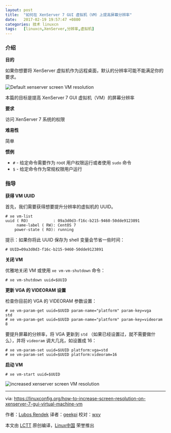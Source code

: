 ```yaml
---
layout: post
title:	"如何在 XenServer 7 GUI 虚拟机（VM）上提高屏幕分辨率"
date:	2017-02-19 19:57:47 +0800 
categories:	技术 linuxcn 
tags:	[linuxcn,XenServer,分辨率,虚拟机]
---
```



### 介绍


**目的**


如果你想要将 XenServer 虚拟机作为远程桌面，默认的分辨率可能不能满足你的要求。


![Default xenserver screen VM resolution](/Asserts/Images//attachment/album/201702/19/195751dv6j6n3g37g7vjj6.png)


本篇的目标是提高 XenServer 7 GUI 虚拟机（VM）的屏幕分辨率


**要求**


访问 XenServer 7 系统的权限


**难易性**


简单


**惯例**


* `#` - 给定命令需要作为 root 用户权限运行或者使用 `sudo` 命令
* `$` - 给定命令作为常规权限用户运行


### 指导


**获得 VM UUID**


首先，我们需要获得想要提升分辨率的虚拟机的 UUID。



```
# xe vm-list 
uuid ( RO)           : 09a3d0d3-f16c-b215-9460-50dde9123891
     name-label ( RW): CentOS 7
    power-state ( RO): running

```

提示：如果你将此 UUID 保存为 shell 变量会节省一些时间：



```
# UUID=09a3d0d3-f16c-b215-9460-50dde9123891

```

**关闭 VM**


优雅地关闭 VM 或使用 `xe vm-vm-shutdown` 命令：



```
# xe vm-shutdown uuid=$UUID

```

**更新 VGA 的 VIDEORAM 设置**


检查你目前的 VGA 的 VIDEORAM 参数设置：



```
# xe vm-param-get uuid=$UUID param-name="platform" param-key=vga
std
# xe vm-param-get uuid=$UUID param-name="platform" param-key=videoram
8

```

要提升屏幕的分辨率，将 VGA 更新到 `std` （如果已经设置过，就不需要做什么），并将 `videoram` 调大几兆，如设置成 16：



```
# xe vm-param-set uuid=$UUID platform:vga=std
# xe vm-param-set uuid=$UUID platform:videoram=16

```

**启动 VM**



```
# xe vm-start uuid=$UUID

```

![increased xenserver screen VM resolution](/Asserts/Images//attachment/album/201702/19/195753wezx1ftk7jfmexx7.png)




---


via: <https://linuxconfig.org/how-to-increase-screen-resolution-on-xenserver-7-gui-virtual-machine-vm>


作者：[Lubos Rendek](https://linuxconfig.org/how-to-increase-screen-resolution-on-xenserver-7-gui-virtual-machine-vm) 译者：[geekpi](https://github.com/geekpi) 校对：[wxy](https://github.com/wxy)


本文由 [LCTT](https://github.com/LCTT/TranslateProject) 原创编译，[Linux中国](https://linux.cn/) 荣誉推出

